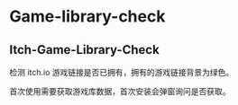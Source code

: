 # Game-library-check

## Itch-Game-Library-Check

检测 itch.io 游戏链接是否已拥有，拥有的游戏链接背景为绿色。

首次使用需要获取游戏库数据，首次安装会弹窗询问是否获取。

